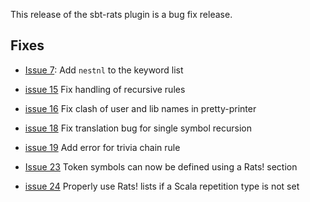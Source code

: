 This release of the sbt-rats plugin is a bug fix release.

## Fixes

* [Issue 7](https://bitbucket.org/inkytonik/sbt-rats/issues/7/quotation-marks-are-not-interchangeable-in): Add `nestnl` to the keyword list

* [issue 15](https://bitbucket.org/inkytonik/sbt-rats/issues/15/fix-handling-of-direct-inner-recursion) Fix handling of recursive rules

* [issue 16](https://bitbucket.org/inkytonik/sbt-rats/issues/16/fix-build-errors-if-idents-clash-with) Fix clash of user and lib names in pretty-printer

* [issue 18](https://bitbucket.org/inkytonik/sbt-rats/issues/18/recursion-with-one-recursive-symbol-doesnt) Fix translation bug for single symbol recursion

* [issue 19](https://bitbucket.org/inkytonik/sbt-rats/issues/19/add-error-if-have-trivial-chain-rule) Add error for trivia chain rule

* [Issue 23](https://bitbucket.org/inkytonik/sbt-rats/issues/23/token-symbols-cant-be-defined-using-a-rats) Token symbols can now be defined using a Rats! section

* [issue 24](https://bitbucket.org/inkytonik/sbt-rats/issues/24/scala-parser-support-gets-used-when-no) Properly use Rats! lists if a Scala repetition type is not set
